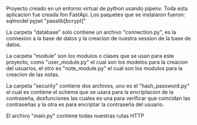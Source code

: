 Proyecto creado en un entorno virtual de python usando pipenv.
Toda esta aplicacion fue creada fon FastApi.
Los paquetes que se instalaron fueron:
    sqlmodel
    pyjwt
    "passlib[bcrypt]"

La carpeta "database" solo contiene un archivo "connection.py", es la connexion a la base de datos y la creacion de nuestra session de la base de datos.

La carpeta "module" son los modulos o clases que se usan para este proyecto, como "user_module.py" el cual son los modelos para la creacion del usuarios, el otro es "note_module.py" el cual son los modulos para la creacion de las notas.

La carpeta "security" contiene dos archivos, uno es el "hash_password.py" el cual es contiene el schema que se usara para la encriptacion de la contraseña, dosfunciones las cuales es una para verificar que coincidan las contraseñas y la otra es para encriptar la contraseña del usuario.

El archivo "main.py" contiene todas nuestras rutas HTTP